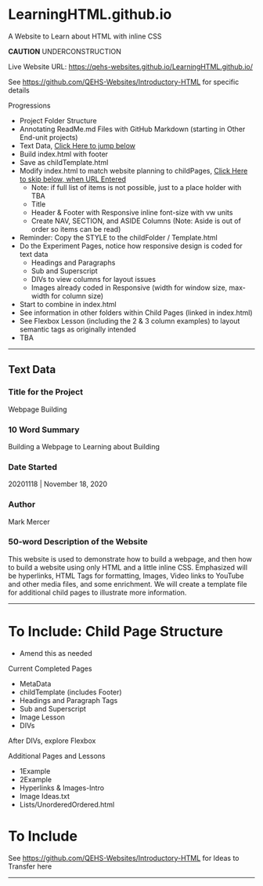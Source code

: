 # LearningHTML.github.io
A Website to Learn about HTML with inline CSS

**CAUTION** UNDERCONSTRUCTION

Live Website URL: https://qehs-websites.github.io/LearningHTML.github.io/

See https://github.com/QEHS-Websites/Introductory-HTML
for specific details

Progressions
- Project Folder Structure
- Annotating ReadMe.md Files with GitHub Markdown (starting in Other End-unit projects)
- Text Data, <a href="https://github.com/QEHS-Websites/LearningHTML.github.io#text-data">Click Here to jump below</a>
- Build index.html with footer
- Save as childTemplate.html
- Modify index.html to match website planning to childPages, <a href="">Click Here to skip below, when URL Entered</a>
  - Note: if full list of items is not possible, just to a place holder with TBA
  - Title
  - Header & Footer with Responsive inline font-size with vw units
  - Create NAV, SECTION, and ASIDE Columns (Note: Aside is out of order so items can be read)
- Reminder: Copy the STYLE to the childFolder / Template.html
- Do the Experiment Pages, notice how responsive design is coded for text data
  - Headings and Paragraphs
  - Sub and Superscript
  - DIVs to view columns for layout issues
  - Images already coded in Responsive (width for window size, max-width for column size)
- Start to combine in index.html
- See information in other folders within Child Pages (linked in index.html)
- See Flexbox Lesson (including the 2 & 3 column examples) to layout semantic tags as originally intended
- TBA

---

## Text Data

### Title for the Project
Webpage Building

### 10 Word Summary
Building a Webpage to Learning about Building

### Date Started
20201118 | November 18, 2020

### Author
Mark Mercer

### 50-word Description of the Website
This website is used to demonstrate how to build a webpage, and then how to build a website using only HTML and a little inline CSS. Emphasized will be hyperlinks, HTML Tags for formatting, Images, Video links to YouTube and other media files, and some enrichment. We will create a template file for additional child pages to illustrate more information.

---

# To Include: Child Page Structure
- Amend this as needed

Current Completed Pages
- MetaData
- childTemplate (includes Footer)
- Headings and Paragraph Tags
- Sub and Superscript
- Image Lesson
- DIVs

After DIVs, explore Flexbox

Additional Pages and Lessons
- 1Example
- 2Example
- Hyperlinks & Images-Intro
- Image Ideas.txt
- Lists/UnorderedOrdered.html

# To Include

See https://github.com/QEHS-Websites/Introductory-HTML for Ideas to Transfer here

---
